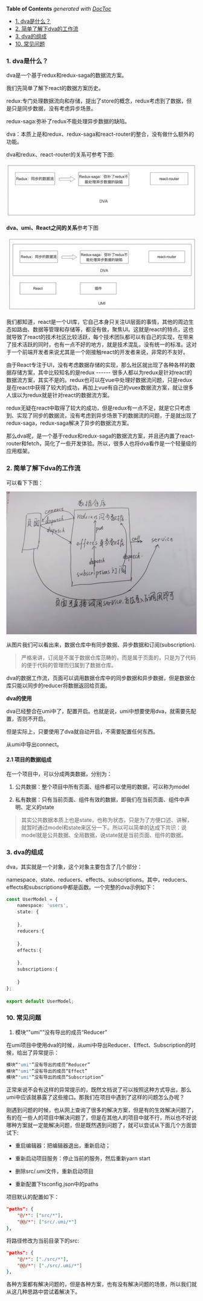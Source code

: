 <!-- START doctoc generated TOC please keep comment here to allow auto update -->
<!-- DON'T EDIT THIS SECTION, INSTEAD RE-RUN doctoc TO UPDATE -->
**Table of Contents**  *generated with [DocToc](https://github.com/thlorenz/doctoc)*

- [1. dva是什么？](#1-dva%E6%98%AF%E4%BB%80%E4%B9%88)
- [2. 简单了解下dva的工作流](#2-%E7%AE%80%E5%8D%95%E4%BA%86%E8%A7%A3%E4%B8%8Bdva%E7%9A%84%E5%B7%A5%E4%BD%9C%E6%B5%81)
- [3. dva的组成](#3-dva%E7%9A%84%E7%BB%84%E6%88%90)
- [10. 常见问题](#10-%E5%B8%B8%E8%A7%81%E9%97%AE%E9%A2%98)

<!-- END doctoc generated TOC please keep comment here to allow auto update -->

### 1. dva是什么？

dva是一个基于redux和redux-saga的数据流方案。

我们先简单了解下react的数据方案历史。

redux:专门处理数据流向和存储，提出了store的概念，redux考虑到了数据，但是只是同步数据，没有考虑异步场景。

redux-saga:弥补了redux不能处理异步数据的缺陷。

dva：本质上是和redux、redux-saga和react-router的整合，没有做什么额外的功能。

dva和redux、react-router的关系可参考下图:

![dva和redux、react-router的关系](./images/i13.png)

**dva、umi、React之间的关系**参考下图

![dva、umi、react之间的关系](./images/i14.png)

我们都知道，react是一个UI库，它自己本身只关注UI层面的事情，其他的周边生态如路由、数据等管理和存储等，都没有做，聚焦UI。这就是react的特点，这也就导致了react的技术社区比较活跃，每个技术团队都可以有自己的实现，在带来了技术活跃的同时，也有一点不好的地方，就是技术混乱，没有统一的标准。这对于一个前端开发者来说尤其是一个刚接触react的开发者来说，非常的不友好。

由于React专注于UI，没有考虑数据存储的实现，那么社区就出现了各种各样的数据存储方案，其中比较知名的是redux ------ 很多人都以为redux是针对react的数据流方案，其实不是的。redux也可以在vue中处理好数据流问题，只是redux是在react中获得了较大的成功，再加上vue有自己的vuex数据流方案，就让很多人误以为redux就是针对react的数据流方案。

redux无疑在react中取得了较大的成功，但是redux有一点不足，就是它只考虑到、实现了同步的数据流，没有考虑到异步场景下的数据流的问题，于是就出现了redux-saga，redux-saga解决了异步的数据流方案。

那么dva呢，是一个基于redux和redux-saga的数据流方案，并且还内置了react-router和fetch，简化了一些开发体验。所以，很多人也将dva看作是一个轻量级的应用框架。

### 2. 简单了解下dva的工作流

可以看下下图：

![dva工作流](./images/i11.png)

从图片我们可以看出来，数据仓库中有同步数据、异步数据和订阅(subscription).

> 严格来讲，订阅是不属于数据仓库范畴的，而是属于页面的，只是为了代码的便于代码的管理而归属到了数据仓库。

dva的数据工作流，页面可以调用数据仓库中的同步数据和异步数据，但是数据仓库只能以同步的reducer将数据返回给页面。

**dva的使用**

dva已经整合在umi中了，配置开启。也就是说，umi中想要使用dva，就需要先配置，否则不开启。

但是实际上，只要使用了dva就自动开启，不需要配置任何东西。

从umi中导出connect。

#### 2.1 项目的数据组成

在一个项目中，可以分成两类数据，分别为：

1. 公共数据：整个项目中所有页面、组件都可以使用的数据，可以称为model

2. 私有数据：只有当前页面、组件有效的数据，即我们在当前页面、组件中声明、定义的state

> 其实公共数据本质上也是state，也称为状态，只是为了方便口述、讲解，就暂时通过model和state来区分一下。所以可以简单的达成下共识：说model就是公共数据、全局数据，说state就是当前页面、组件的数据。

### 3. dva的组成

dva，其实就是一个对象，这个对象主要包含了几个部分：

namespace、state、reducers、effects、subscriptions。其中，reducers、effects和subscriptions中都是函数。一个完整的dva示例如下：

```ts
const UserModel = {
    namespace: 'users',
    state: {

    },
    reducers:{

    },
    effects:{

    },
    subscriptions:{

    }
};

export default UserModel;
```


### 10. 常见问题

1. 模块“"umi"”没有导出的成员“Reducer”

在umi项目中使用dva的时候，从umi中导出Reducer、Effect、Subscription的时候，给出了异常提示：

```ts
模块“"umi"”没有导出的成员“Reducer”
模块“"umi"”没有导出的成员“Effect”
模块“"umi"”没有导出的成员“Subscription”
```

正常来说不会有这样的异常提示的，既然文档说了可以按照这种方式导出，那么umi中应该就暴露了这些接口。那我们在项目中遇到了这样的问题怎么办呢？

刚遇到问题的时候，也从网上查询了很多的解决方案，但是有的生效解决问题了，有的在一些人的项目中解决问题了，但是在其他人的项目中就不行，所以也不好说哪种方案就一定能解决问题，但是既然遇到问题了，就可以尝试从下面几个方面尝试下:

- 重启编辑器：把编辑器退出，重新启动；

- 重新启动项目服务：停止当前的服务，然后重新yarn start

- 删除src/.umi文件，重新启动项目

- 重新配置下tsconfig.json中的paths

项目默认的配置如下：
```json
"paths": {
    "@/*": ["src/*"],
    "@@/*": ["src/.umi/*"]
},
```

将路径修改为当前目录下的src:

```json
"paths": {
    "@/*": ["./src/*"],
    "@@/*": ["./src/.umi/*"]
},
```

各种方案都有解决问题的，但是各种方案，也有没有解决问题的场景，所以我们就从这几种思路中尝试着解决下。